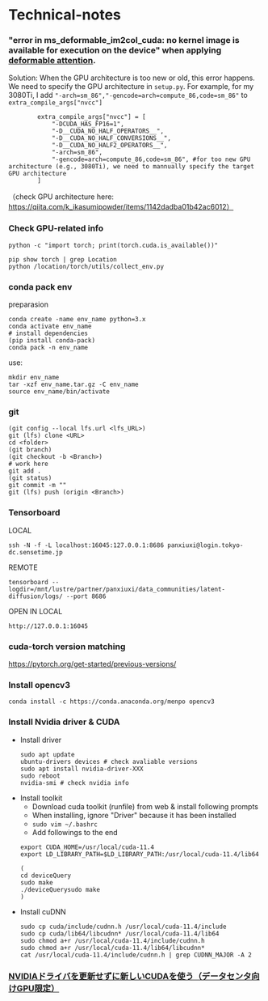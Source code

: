 # Technical-notes
### "error in ms_deformable_im2col_cuda: no kernel image is available for execution on the device" when applying [deformable attention](https://github.com/fundamentalvision/Deformable-DETR).
Solution: When the GPU architecture is too new or old, this error happens. We need to specify the GPU architecture in `setup.py`. For example, for my 3080Ti, I add `"-arch=sm_86","-gencode=arch=compute_86,code=sm_86"` to `extra_compile_args["nvcc"]` 
```
        extra_compile_args["nvcc"] = [
            "-DCUDA_HAS_FP16=1",
            "-D__CUDA_NO_HALF_OPERATORS__",
            "-D__CUDA_NO_HALF_CONVERSIONS__",
            "-D__CUDA_NO_HALF2_OPERATORS__",
            "-arch=sm_86",
            "-gencode=arch=compute_86,code=sm_86", #for too new GPU architecture (e.g., 3080Ti), we need to mannually specify the target GPU architecture
        ]

```
（check GPU architecture here: https://qiita.com/k_ikasumipowder/items/1142dadba01b42ac6012）
### Check GPU-related info
```python -c "import torch; print(torch.cuda.is_available())"```
```
pip show torch | grep Location
python /location/torch/utils/collect_env.py
```

### conda pack env
preparasion
```
conda create -name env_name python=3.x
conda activate env_name
# install dependencies
(pip install conda-pack)
conda pack -n env_name
```
use: 
```
mkdir env_name
tar -xzf env_name.tar.gz -C env_name
source env_name/bin/activate
```

### git
```
(git config --local lfs.url <lfs_URL>)
git (lfs) clone <URL>
cd <folder>
(git branch)
(git checkout -b <Branch>)
# work here
git add .
(git status)
git commit -m ""
git (lfs) push (origin <Branch>)
```

### Tensorboard
LOCAL
```
ssh -N -f -L localhost:16045:127.0.0.1:8686 panxiuxi@login.tokyo-dc.sensetime.jp
```

REMOTE
```
tensorboard --logdir=/mnt/lustre/partner/panxiuxi/data_communities/latent-diffusion/logs/ --port 8686

```

OPEN IN LOCAL
```
http://127.0.0.1:16045
```
### cuda-torch version matching
https://pytorch.org/get-started/previous-versions/

### Install opencv3
```
conda install -c https://conda.anaconda.org/menpo opencv3
```

### Install Nvidia driver & CUDA
- Install driver
  ```
  sudo apt update
  ubuntu-drivers devices # check avaliable versions
  sudo apt install nvidia-driver-XXX
  sudo reboot
  nvidia-smi # check nvidia info
  ```
- Install toolkit
  - Download cuda toolkit (runfile) from web & install following prompts
  - When installing, ignore "Driver" because it has been installed
  - ```sudo vim ~/.bashrc```
  - Add followings to the end
  ```
  export CUDA_HOME=/usr/local/cuda-11.4
  export LD_LIBRARY_PATH=$LD_LIBRARY_PATH:/usr/local/cuda-11.4/lib64
  ```
  ```
  (
  cd deviceQuery
  sudo make 
  ./deviceQuerysudo make
  )
  ```
- Install cuDNN
  ```
  sudo cp cuda/include/cudnn.h /usr/local/cuda-11.4/include
  sudo cp cuda/lib64/libcudnn* /usr/local/cuda-11.4/lib64
  sudo chmod a+r /usr/local/cuda-11.4/include/cudnn.h 
  sudo chmod a+r /usr/local/cuda-11.4/lib64/libcudnn*
  cat /usr/local/cuda-11.4/include/cudnn.h | grep CUDNN_MAJOR -A 2
  ```
### [NVIDIAドライバを更新せずに新しいCUDAを使う（データセンタ向けGPU限定）](https://zenn.dev/yuyakato/articles/f93b35d269d245)



